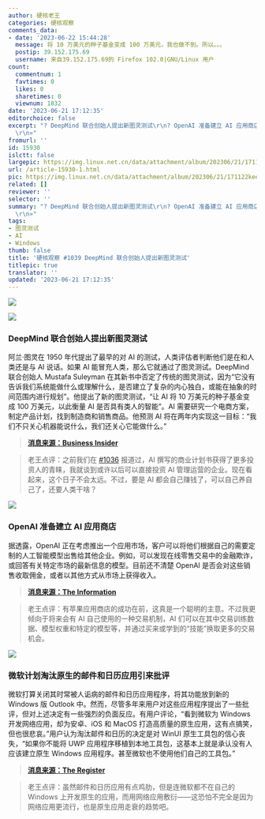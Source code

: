 ```yaml
---
author: 硬核老王
categories: 硬核观察
comments_data:
- date: '2023-06-22 15:44:28'
  message: 将 10 万美元的种子基金变成 100 万美元，我也做不到。所以。。。
  postip: 39.152.175.69
  username: 来自39.152.175.69的 Firefox 102.0|GNU/Linux 用户
count:
  commentnum: 1
  favtimes: 0
  likes: 0
  sharetimes: 0
  viewnum: 1832
date: '2023-06-21 17:12:35'
editorchoice: false
excerpt: "? DeepMind 联合创始人提出新图灵测试\r\n? OpenAI 准备建立 AI 应用商店\r\n? 微软计划淘汰原生的邮件和日历应用引来批评\r\n»
  \r\n»"
fromurl: ''
id: 15930
islctt: false
largepic: https://img.linux.net.cn/data/attachment/album/202306/21/171122keejm1e5eh1m6loh.jpg
url: /article-15930-1.html
pic: https://img.linux.net.cn/data/attachment/album/202306/21/171122keejm1e5eh1m6loh.jpg.thumb.jpg
related: []
reviewer: ''
selector: ''
summary: "? DeepMind 联合创始人提出新图灵测试\r\n? OpenAI 准备建立 AI 应用商店\r\n? 微软计划淘汰原生的邮件和日历应用引来批评\r\n»
  \r\n»"
tags:
- 图灵测试
- AI
- Windows
thumb: false
title: '硬核观察 #1039 DeepMind 联合创始人提出新图灵测试'
titlepic: true
translator: ''
updated: '2023-06-21 17:12:35'
---
```


![](https://img.linux.net.cn/data/attachment/album/202306/21/171122keejm1e5eh1m6loh.jpg)


![](https://img.linux.net.cn/data/attachment/album/202306/21/171134g3e8selj8y2b02b5.jpg)


### DeepMind 联合创始人提出新图灵测试


阿兰·图灵在 1950 年代提出了最早的对 AI 的测试，人类评估者判断他们是在和人类还是与 AI 说话。如果 AI 能冒充人类，那么它就通过了图灵测试。DeepMind 联合创始人 Mustafa Suleyman 在其新书中否定了传统的图灵测试，因为“它没有告诉我们系统能做什么或理解什么，是否建立了复杂的内心独白，或能在抽象的时间范围内进行规划”。他提出了新的图灵测试，“让 AI 将 10 万美元的种子基金变成 100 万美元，以此衡量 AI 是否具有类人的智能”。AI 需要研究一个电商方案，制定产品计划，找到制造商和销售商品。他预测 AI 将在两年内实现这一目标：“我们不只关心机器能说什么，我们还关心它能做什么。”



> 
> **[消息来源：Business Insider](https://www.businessinsider.com/deepmind-co-founder-suggests-new-turing-test-ai-chatbots-report-2023-6)**
> 
> 
> 



> 
> 老王点评：之前我们在 [#1036](/article-15920-1.html) 报道过，AI 撰写的商业计划书获得了更多投资人的青睐，我就谈到或许以后可以直接投资 AI 管理运营的企业。现在看起来，这个日子不会太远。不过，要是 AI 都会自己赚钱了，可以自己养自己了，还要人类干啥？
> 
> 
> 


![](https://img.linux.net.cn/data/attachment/album/202306/21/171150x6xxhu6iqlux6anj.jpg)


### OpenAI 准备建立 AI 应用商店


据透露，OpenAI 正在考虑推出一个应用市场，客户可以将他们根据自己的需要定制的人工智能模型出售给其他企业。例如，可以发现在线零售交易中的金融欺诈，或回答有关特定市场的最新信息的模型。目前还不清楚 OpenAI 是否会对这些销售收取佣金，或者以其他方式从市场上获得收入。



> 
> **[消息来源：The Information](https://www.theinformation.com/articles/openai-considers-creating-an-app-store-for-ai-software)**
> 
> 
> 



> 
> 老王点评：有苹果应用商店的成功在前，这真是一个聪明的主意。不过我更倾向于将来会有 AI 自己使用的一种交易机制，AI 们可以在其中交易训练数据、模型权重和特定的模型等，并通过买来或学到的“技能”换取更多的交易机会。
> 
> 
> 


![](https://img.linux.net.cn/data/attachment/album/202306/21/171208cuvgkkgwnuokoinn.jpg)


### 微软计划淘汰原生的邮件和日历应用引来批评


微软打算关闭其时常被人诟病的邮件和日历应用程序，将其功能放到新的 Windows 版 Outlook 中。然而，尽管多年来用户对这些应用程序提出了一些批评，但对上述决定有一些强烈的负面反应。有用户评论，“看到微软为 Windows 开发网络应用，却为安卓、iOS 和 MacOS 打造高质量的原生应用，这有点搞笑，但也很悲哀。”用户认为淘汰邮件和日历的决定是对 WinUI 原生工具包的信心丧失，“如果你不能将 UWP 应用程序移植到本地工具包，这基本上就是承认没有人应该建立原生 Windows 应用程序。甚至微软也不使用他们自己的工具包。”



> 
> **[消息来源：The Register](https://www.theregister.com/2023/06/20/microsoft_calendar_mail_outlook/)**
> 
> 
> 



> 
> 老王点评：虽然邮件和日历应用有点鸡肋，但是连微软都不在自己的 Windows 上开发原生的应用，而用网络应用敷衍——这恐怕不完全是因为网络应用更流行，也是原生应用走衰的趋势吧。
> 
> 
>